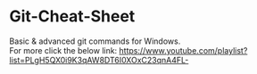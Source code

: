 # Git-Cheat-Sheet
Basic &amp; advanced git commands for Windows.	
	For more click the below link:
	https://www.youtube.com/playlist?list=PLgH5QX0i9K3qAW8DT6I0XOxC23qnA4FL-
